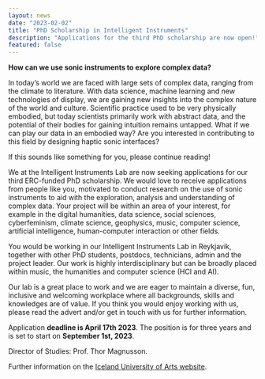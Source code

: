 ```yaml
---
layout: news
date: "2023-02-02"
title: "PhD Scholarship in Intelligent Instruments"
description: "Applications for the third PhD scholarship are now open!"
featured: false
---
```


<script> import CaptionedImage from "../../components/Images/CaptionedImage.svelte" </script>

<CaptionedImage
  src="stock/phd3advert.jpeg"
  alt="A smiling young woman sitting in front of a drum, holding a magnetic controller. In the background there is a screen with visualisation of data."
  caption="Want to join the team? Application details below."/>


**How can we use sonic instruments to explore complex data?**

In today’s world we are faced with large sets of complex data, ranging from the climate to literature. With data science, machine learning and new technologies of display, we are gaining new insights into the complex nature of the world and culture. Scientific practice used to be very physically embodied, but today scientists primarily work with abstract data, and the potential of their bodies for gaining intuition remains untapped. What if we can play our data in an embodied way? Are you interested in contributing to this field by designing haptic sonic interfaces?

If this sounds like something for you, please continue reading!

We at the Intelligent Instruments Lab are now seeking applications for our third ERC-funded PhD scholarship. We would love to receive applications from people like you, motivated to conduct research on the use of sonic instruments to aid with the exploration, analysis and understanding of complex data. Your project will be within an area of your interest, for example in the digital humanities, data science, social sciences, cyberfeminism, climate science, geophysics, music, computer science, artificial intelligence, human-computer interaction or other fields.

You would be working in our Intelligent Instruments Lab in Reykjavik, together with other PhD students, postdocs, technicians, admin and the project leader. Our work is highly interdisciplinary but can be broadly placed within music, the humanities and computer science (HCI and AI). 

Our lab is a great place to work and we are eager to maintain a diverse, fun, inclusive and welcoming workplace where all backgrounds, skills and knowledges are of value. If you think you would enjoy working with us, please read the advert and/or get in touch with us for further information. 

Application <b>deadline is April 17th 2023</b>. The position is for three years and is set to start on <b>September 1st, 2023</b>.

Director of Studies: Prof. Thor Magnusson.

Further information on the <a href="https://www.lhi.is/en/intent-phd-scholarship">Iceland University of Arts website</a>.